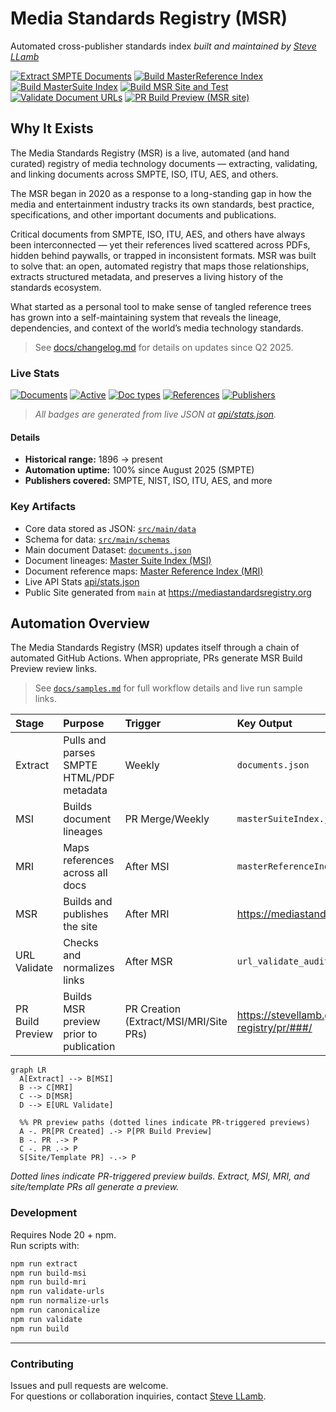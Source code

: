 # Media Standards Registry (MSR)
Automated cross-publisher standards index 
_built and maintained by [Steve LLamb](https://github.com/SteveLLamb)_

[![Extract SMPTE Documents](https://github.com/SteveLLamb/mediastandards-registry/actions/workflows/extract-docs.yml/badge.svg)](https://github.com/SteveLLamb/mediastandards-registry/actions/workflows/extract-docs.yml)
[![Build MasterReference Index](https://github.com/SteveLLamb/mediastandards-registry/actions/workflows/build-master-reference-index.yml/badge.svg)](https://github.com/SteveLLamb/mediastandards-registry/actions/workflows/build-master-reference-index.yml)
[![Build MasterSuite Index](https://github.com/SteveLLamb/mediastandards-registry/actions/workflows/build-master-suite-index.yml/badge.svg)](https://github.com/SteveLLamb/mediastandards-registry/actions/workflows/build-master-suite-index.yml)
[![Build MSR Site and Test](https://github.com/SteveLLamb/mediastandards-registry/actions/workflows/build-msr-site.yml/badge.svg)](https://github.com/SteveLLamb/mediastandards-registry/actions/workflows/build-msr-site.yml)
[![Validate Document URLs](https://github.com/SteveLLamb/mediastandards-registry/actions/workflows/validate-urls.yml/badge.svg)](https://github.com/SteveLLamb/mediastandards-registry/actions/workflows/validate-urls.yml)
[![PR Build Preview (MSR site)](https://github.com/SteveLLamb/mediastandards-registry/actions/workflows/pr-build-preview.yml/badge.svg)](https://github.com/SteveLLamb/mediastandards-registry/actions/workflows/pr-build-preview.yml)

## Why It Exists
The Media Standards Registry (MSR) is a live, automated (and hand curated) registry of media technology documents — extracting, validating, and linking documents across SMPTE, ISO, ITU, AES, and others. 

The MSR began in 2020 as a response to a long-standing gap in how the media and entertainment industry tracks its own standards, best practice, specifications, and other important documents and publications. 

Critical documents from SMPTE, ISO, ITU, AES, and others have always been interconnected — yet their references lived scattered across PDFs, hidden behind paywalls, or trapped in inconsistent formats. MSR was built to solve that: an open, automated registry that maps those relationships, extracts structured metadata, and preserves a living history of the standards ecosystem. 

What started as a personal tool to make sense of tangled reference trees has grown into a self-maintaining system that reveals the lineage, dependencies, and context of the world’s media technology standards.

> See [docs/changelog.md](docs/changelog.md) for details on updates since Q2 2025.

### Live Stats

[![Documents](https://img.shields.io/badge/dynamic/json?url=https%3A%2F%2Fmediastandardsregistry.org%2Fapi%2Fstats.json&query=%24.documents.total&label=Documents&color=blue&style=flat&cacheSeconds=3600)](https://mediastandardsregistry.org/api/viewer.html?path=documents.total)
[![Active](https://img.shields.io/badge/dynamic/json?url=https%3A%2F%2Fmediastandardsregistry.org%2Fapi%2Fstats.json&query=%24.documents.active&label=Active%20docs&color=brightgreen&style=flat&cacheSeconds=3600)](https://mediastandardsregistry.org/api/viewer.html?path=documents.active)
[![Doc types](https://img.shields.io/badge/dynamic/json?url=https%3A%2F%2Fmediastandardsregistry.org%2Fapi%2Fstats.json&query=%24.documents.docTypes&label=Doc%20types&color=informational&style=flat&cacheSeconds=3600)](https://mediastandardsregistry.org/api/viewer.html?path=documents.docTypes)
[![References](https://img.shields.io/badge/dynamic/json?url=https%3A%2F%2Fmediastandardsregistry.org%2Fapi%2Fstats.json&query=%24.documents.references&label=References&color=orange&style=flat&cacheSeconds=3600)](https://mediastandardsregistry.org/api/viewer.html?path=documents.references)
[![Publishers](https://img.shields.io/badge/dynamic/json?url=https%3A%2F%2Fmediastandardsregistry.org%2Fapi%2Fstats.json&query=%24.documents.publishers&label=Publishers&color=brightgreen&style=flat&cacheSeconds=3600)](https://mediastandardsregistry.org/api/viewer.html?path=documents.publishers)

> _All badges are generated from live JSON at [api/stats.json](https://mediastandardsregistry.org/api/stats.json)._

#### Details
- **Historical range:** 1896 → present  
- **Automation uptime:** 100% since August 2025 (SMPTE)
- **Publishers covered:** SMPTE, NIST, ISO, ITU, AES, and more

### Key Artifacts
- Core data stored as JSON: [`src/main/data`](src/main/data/)
- Schema for data: [`src/main/schemas`](src/main/schemas/)
- Main document Dataset: [`documents.json`](src/main/data/documents.json)
- Document lineages: [Master Suite Index (MSI)](src/main/reports/masterSuiteIndex.json)
- Document reference maps: [Master Reference Index (MRI)](src/main/reports/masterReferenceIndex.json)
- Live API Stats [api/stats.json](https://mediastandardsregistry.org/api/stats.json)
- Public Site generated from `main` at <https://mediastandardsregistry.org>

## Automation Overview
The Media Standards Registry (MSR) updates itself through a chain of automated GitHub Actions. When appropriate, PRs generate MSR Build Preview review links. 

> See [`docs/samples.md`](docs/samples.md) for full workflow details and live run sample links.

| Stage | Purpose | Trigger | Key Output |
|:------|:---------|:---------|:------------|
| Extract | Pulls and parses SMPTE HTML/PDF metadata | Weekly | `documents.json` |
| MSI | Builds document lineages | PR Merge/Weekly | `masterSuiteIndex.json` |
| MRI | Maps references across all docs | After MSI | `masterReferenceIndex.json` |
| MSR | Builds and publishes the site | After MRI | <https://mediastandardsregistry.org/> |
| URL Validate | Checks and normalizes links | After MSR | `url_validate_audit.json` |
| PR Build Preview| Builds MSR preview prior to publication | PR Creation (Extract/MSI/MRI/Site PRs) | <https://stevellamb.github.io/mediastandards-registry/pr/###/> |

```mermaid
graph LR
  A[Extract] --> B[MSI]
  B --> C[MRI]
  C --> D[MSR]
  D --> E[URL Validate]

  %% PR preview paths (dotted lines indicate PR-triggered previews)
  A -. PR[PR Created] .-> P[PR Build Preview]
  B -. PR .-> P
  C -. PR .-> P
  S[Site/Template PR] -.-> P
```
_Dotted lines indicate PR-triggered preview builds. Extract, MSI, MRI, and site/template PRs all generate a preview._

### Development
Requires Node 20 + npm.  
Run scripts with:
```bash
npm run extract
npm run build-msi
npm run build-mri
npm run validate-urls
npm run normalize-urls
npm run canonicalize
npm run validate
npm run build
```
---
### Contributing
Issues and pull requests are welcome.  
For questions or collaboration inquiries, contact [Steve LLamb](https://github.com/SteveLLamb).